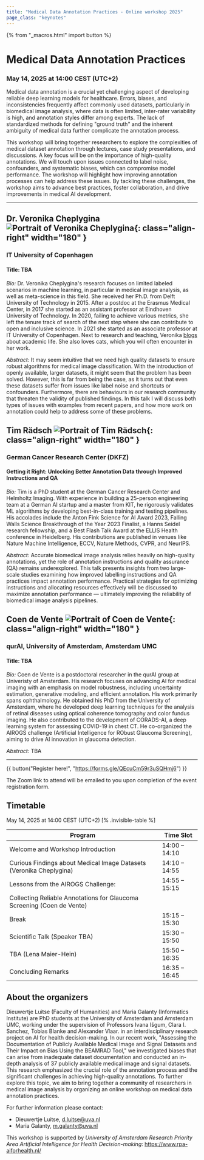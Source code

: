 ```yaml
---
title: "Medical Data Annotation Practices - Online workshop 2025"
page_class: "keynotes"
---
```


{% from "_macros.html" import button %}

# Medical Data Annotation Practices


### May 14, 2025 at 14:00 CEST (UTC+2)

Medical data annotation is a crucial yet challenging aspect of developing reliable deep learning models for healthcare. Errors, biases, and inconsistencies frequently affect commonly used datasets, particularly in biomedical image analysis, where data is often limited, inter-rater variability is high, and annotation styles differ among experts. The lack of standardized methods for defining "ground truth" and the inherent ambiguity of medical data further complicate the annotation process.

This workshop will bring together researchers to explore the complexities of medical dataset annotation through lectures, case study presentations, and discussions.  A key focus will be on the importance of high-quality annotations. We will touch upon issues connected to label noise, confounders, and systematic biases, which can compromise model performance. The workshop will highlight how improving annotation processes can help address these issues. By tackling these challenges, the workshop aims to advance best practices, foster collaboration, and drive improvements in medical AI development.

---

## Dr. Veronika Cheplygina ![Portrait of Veronika Cheplygina](/images/workshop-data-annotation/Veronika.jpg){: class="align-right" width="180" }
### IT University of Copenhagen
#### Title: TBA

*Bio:* Dr. Veronika Cheplygina's research focuses on limited labeled scenarios in machine learning, in particular in medical image analysis, as well as meta-science in this field. She received her Ph.D. from Delft University of Technology in 2015. After a postdoc at the Erasmus Medical Center, in 2017 she started as an assistant professor at Eindhoven University of Technology. In 2020, failing to achieve various metrics, she left the tenure track of search of the next step where she can contribute to open and inclusive science. In 2021 she started as an associate professor at IT University of Copenhagen. Next to research and teaching, Veronika [blogs](https://www.veronikach.com) about academic life. She also loves cats, which you will often encounter in her work.

*Abstract:* It may seem intuitive that we need high quality datasets to ensure robust algorithms for medical image classification. With the introduction of openly available, larger datasets, it might seem that the problem has been solved. However, this is far from being the case, as it turns out that even these datasets suffer from issues like label noise and shortcuts or confounders. Furthermore, there are behaviours in our research community that threaten the validity of published findings. In this talk I will discuss both types of issues with examples from recent papers, and how more work on annotation could help to address some of these problems.

## Tim Rädsch ![Portrait of Tim Rädsch](/images/workshop-data-annotation/Tim_Radsch.jpg){: class="align-right" width="180" }
### German Cancer Research Center (DKFZ)
#### Getting it Right: Unlocking Better Annotation Data through Improved Instructions and QA

*Bio:* Tim is a PhD student at the German Cancer Research Center and Helmholtz Imaging. With experience in building a 25-person engineering team at a German AI startup and a master from KIT, he rigorously validates ML algorithms by developing best-in-class training and testing pipelines. His accolades include the Anton Fink Science for AI Award 2023, Falling Walls Science Breakthrough of the Year 2023 Finalist, a Hanns Seidel research fellowship, and a Best Flash Talk Award at the ELLIS Health conference in Heidelberg. His contributions are published in venues like Nature Machine Intelligence, ECCV, Nature Methods, CVPR, and NeurIPS.

*Abstract:* Accurate biomedical image analysis relies heavily on high-quality annotations, yet the role of annotation instructions and quality assurance (QA) remains underexplored. This talk presents insights from two large-scale studies examining how improved labelling instructions and QA practices impact annotation performance. Practical strategies for optimizing instructions and allocating resources effectively will be discussed to maximize annotation performance — ultimately improving the reliability of biomedical image analysis pipelines.

## Coen de Vente ![Portrait of Coen de Vente](/images/workshop-data-annotation/Coen_de_Vente-1.jpg){: class="align-right" width="180" }
### qurAI, University of Amsterdam, Amsterdam UMC
#### Title: TBA

*Bio:* Coen de Vente is a postdoctoral researcher in the qurAI group at Univeristy of Amsterdam. His research focuses on advancing AI for medical imaging with an emphasis on model robustness, including uncertainty estimation, generative modeling, and efficient annotation. His work primarily spans ophthalmology.
He obtained his PhD from the University of Amsterdam, where he developed deep learning techniques for the analysis of retinal diseases using optical coherence tomography and color fundus imaging. He also contributed to the development of CORADS-AI, a deep learning system for assessing COVID-19 in chest CT. He co-organized the AIROGS challenge (Artificial Intelligence for RObust Glaucoma Screening), aiming to drive AI innovation in glaucoma detection.

*Abstract:* TBA

---

{{ button("Register here!", "https://forms.gle/QEcuCm59r3uSQHmj6") }}

The Zoom link to attend will be emailed to you upon completion of the event registration form.

## Timetable

May 14, 2025 at 14:00 CEST (UTC+2)
[% .invisible-table %]

| Program                                 | Time Slot     |
| --------                                | ---------     |
| Welcome and Workshop Introduction       | 14:00 – 14:10 |
| Curious Findings about Medical Image Datasets (Veronika Cheplygina) | 14:10 – 14:55 |
| Lessons from the AIROGS Challenge:      | 14:55 – 15:15 |
| Collecting Reliable Annotations for Glaucoma Screening (Coen de Vente) | |
| Break                                   | 15:15 – 15:30 |
| Scientific Talk (Speaker TBA)           | 15:30 – 15:50 |
| TBA (Lena Maier-Hein)                   | 15:50 – 16:35 |
| Concluding Remarks                      | 16:35 – 16:45 |


## About the organizers

Dieuwertje Luitse (Faculty of Humanities) and Maria Galanty (Informatics Institute) are PhD students at the University of Amsterdam and Amsterdam UMC, working under the supervision of Professors Ivana Išgum, Clara I. Sanchez, Tobias Blanke and Alexander Vlaar. in an interdisciplinary research project on AI for health decision-making. In our recent work, "Assessing the Documentation of Publicly Available Medical Image and Signal Datasets and Their Impact on Bias Using the BEAMRAD Tool," we investigated biases that can arise from inadequate dataset documentation and conducted an in-depth analysis of 37 publicly available medical image and signal datasets. This research emphasized the crucial role of the annotation process and the significant challenges in achieving high-quality annotations. To further explore this topic, we aim to bring together a community of researchers in medical image analysis by organizing an online workshop on medical data annotation practices.

For further information please contact:

* Dieuwertje Luitse, [d.luitse@uva.nl](mailto:d.luitse@uva.nl)
* Maria Galanty, [m.galanty@uva.nl](mailto:m.galanty@uva.nl)


This workshop is supported by _University of Amsterdam Research Priority Area Artificial Intelligence for Health Decision-making_: <https://www.rpa-aiforhealth.nl/>
